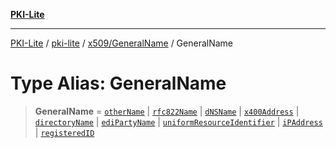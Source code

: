 [**PKI-Lite**](../../../../README.md)

---

[PKI-Lite](../../../../README.md) / [pki-lite](../../../README.md) / [x509/GeneralName](../README.md) / GeneralName

# Type Alias: GeneralName

> **GeneralName** = [`otherName`](../classes/otherName.md) \| [`rfc822Name`](../classes/rfc822Name.md) \| [`dNSName`](../classes/dNSName.md) \| [`x400Address`](../classes/x400Address.md) \| [`directoryName`](../classes/directoryName.md) \| [`ediPartyName`](../classes/ediPartyName.md) \| [`uniformResourceIdentifier`](../classes/uniformResourceIdentifier.md) \| [`iPAddress`](../classes/iPAddress.md) \| [`registeredID`](../classes/registeredID.md)
